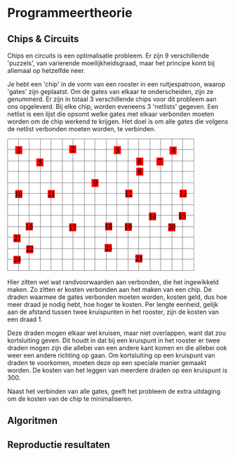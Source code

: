 # Programmeertheorie

 ## Chips & Circuits

 Chips en circuits is een optimalisatie probleem.
 Er zijn 9 verschillende 'puzzels', van varierende moeilijkheidsgraad, maar het principe komt bij allemaal op hetzelfde neer.

 Je hebt een 'chip' in de vorm van een rooster in een ruitjespatroon, waarop 'gates' zijn geplaatst.
 Om de gates van elkaar te onderscheiden, zijn ze genummerd.
 Er zijn in totaal 3 verschillende chips voor dit probleem aan ons opgeleverd.
 Bij elke chip, worden eveneens 3 'netlists' gegeven.
 Een netlist is een lijst die opsomt welke gates met elkaar verbonden moeten worden om de chip werkend te krijgen.
 Het doel is om alle gates die volgens de netlist verbonden moeten worden, te verbinden.

 ![lege chip](./docs/images/voorbeeld_chip.gif "Lege chip")

 Hier zitten wel wat randvoorwaarden aan verbonden, die het ingewikkeld maken.
 Zo zitten er kosten verbonden aan het maken van een chip.
 De draden waarmee de gates verbonden moeten worden, kosten geld, dus hoe meer draad je nodig hebt, hoe hoger te kosten.
 Per lengte eenheid, gelijk aan de afstand tussen twee kruispunten in het rooster, zijn de kosten van een draad 1.

 Deze draden mogen elkaar wel kruisen, maar niet overlappen, want dat zou kortsluiting geven.
 Dit houdt in dat bij een kruispunt in het rooster er twee draden mogen zijn die allebei van een andere kant komen en die allebei ook weer een andere richting op gaan.
 Om kortsluiting op een kruispunt van draden te voorkomen, moeten deze op een speciale manier gemaakt worden.
 De kosten van het leggen van meerdere draden op een kruispunt is 300.

 Naast het verbinden van alle gates, geeft het probleem de extra uitdaging om de kosten van de chip te minimaliseren.

 ## Algoritmen

 ## Reproductie resultaten